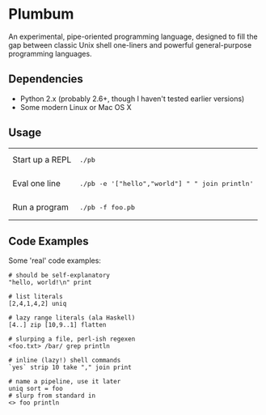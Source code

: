 # Plumbum #

An experimental, pipe-oriented programming language, designed to fill the
gap between classic Unix shell one-liners and powerful general-purpose
programming languages.

## Dependencies ##
 * Python 2.x (probably 2.6+, though I haven't tested earlier versions)
 * Some modern Linux or Mac OS X

## Usage ##
<table>
<tr><td>Start up a REPL</td><td><pre>./pb</pre></td></tr>
<tr><td>Eval one line</td><td><pre>./pb -e '["hello","world"] " " join println'</pre></td></tr>
<tr><td>Run a program</td><td><pre>./pb -f foo.pb</pre></td></tr>
</table>

## Code Examples ##
Some 'real' code examples:

    # should be self-explanatory
    "hello, world!\n" print

    # list literals
    [2,4,1,4,2] uniq
	
    # lazy range literals (ala Haskell)
    [4..] zip [10,9..1] flatten

    # slurping a file, perl-ish regexen
    <foo.txt> /bar/ grep println

    # inline (lazy!) shell commands
    `yes` strip 10 take "," join print

    # name a pipeline, use it later
    uniq sort = foo
    # slurp from standard in
    <> foo println

